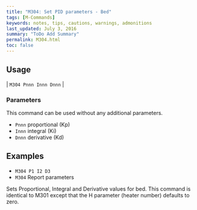 ```yaml
---
title: "M304: Set PID parameters - Bed" 
tags: [M-Commands]
keywords: notes, tips, cautions, warnings, admonitions
last_updated: July 3, 2016
summary: "ToDo Add Summary"
permalink: M304.html
toc: false
---
```



## Usage ##

| `M304 Pnnn Innn Dnnn` | 

### Parameters ###

This command can be used without any additional parameters.
+ `Pnnn` proportional (Kp)
+ `Innn` integral (Ki)
+ `Dnnn` derivative (Kd)

## Examples ##

+ `M304 P1 I2 D3`
+ `M304` Report parameters

Sets Proportional, Integral and Derivative values for bed. This command is identical to M301 except that the H parameter (heater number) defaults to zero.
